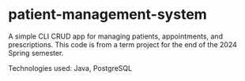 # patient-management-system
A simple CLI CRUD app for managing patients, appointments, and prescriptions. This code is from a term project for the end of the 2024 Spring semester. 

Technologies used: Java, PostgreSQL


